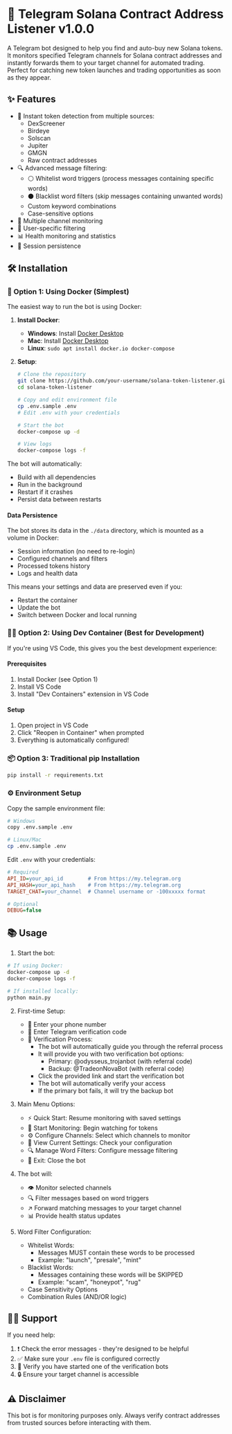# 🤖 Telegram Solana Contract Address Listener v1.0.0

A Telegram bot designed to help you find and auto-buy new Solana tokens. It monitors specified Telegram channels for Solana contract addresses and instantly forwards them to your target channel for automated trading. Perfect for catching new token launches and trading opportunities as soon as they appear.

## ✨ Features
- 🚀 Instant token detection from multiple sources:
  - DexScreener
  - Birdeye
  - Solscan
  - Jupiter
  - GMGN
  - Raw contract addresses
- 🔍 Advanced message filtering:
  - ⚪ Whitelist word triggers (process messages containing specific words)
  - ⚫ Blacklist word filters (skip messages containing unwanted words)
  - Custom keyword combinations
  - Case-sensitive options
- 📡 Multiple channel monitoring
- 👤 User-specific filtering
- 📊 Health monitoring and statistics
- 💾 Session persistence

## 🛠️ Installation

### 🐳 Option 1: Using Docker (Simplest)
The easiest way to run the bot is using Docker:

1. **Install Docker**:
   - **Windows**: Install [Docker Desktop](https://www.docker.com/products/docker-desktop/)
   - **Mac**: Install [Docker Desktop](https://www.docker.com/products/docker-desktop/)
   - **Linux**: `sudo apt install docker.io docker-compose`

2. **Setup**:
   ```bash
   # Clone the repository
   git clone https://github.com/your-username/solana-token-listener.git
   cd solana-token-listener

   # Copy and edit environment file
   cp .env.sample .env
   # Edit .env with your credentials

   # Start the bot
   docker-compose up -d

   # View logs
   docker-compose logs -f
   ```

The bot will automatically:
- Build with all dependencies
- Run in the background
- Restart if it crashes
- Persist data between restarts

#### Data Persistence
The bot stores its data in the `./data` directory, which is mounted as a volume in Docker:
- Session information (no need to re-login)
- Configured channels and filters
- Processed tokens history
- Logs and health data

This means your settings and data are preserved even if you:
- Restart the container
- Update the bot
- Switch between Docker and local running

### 👨‍💻 Option 2: Using Dev Container (Best for Development)
If you're using VS Code, this gives you the best development experience:

#### Prerequisites
1. Install Docker (see Option 1)
2. Install VS Code
3. Install "Dev Containers" extension in VS Code

#### Setup
1. Open project in VS Code
2. Click "Reopen in Container" when prompted
3. Everything is automatically configured!

### 📦 Option 3: Traditional pip Installation
```bash
pip install -r requirements.txt
```

### ⚙️ Environment Setup
Copy the sample environment file:
```bash
# Windows
copy .env.sample .env

# Linux/Mac
cp .env.sample .env
```

Edit `.env` with your credentials:
```ini
# Required
API_ID=your_api_id        # From https://my.telegram.org
API_HASH=your_api_hash    # From https://my.telegram.org
TARGET_CHAT=your_channel  # Channel username or -100xxxxx format

# Optional
DEBUG=false
```

## 📚 Usage

1. Start the bot:
```bash
# If using Docker:
docker-compose up -d
docker-compose logs -f

# If installed locally:
python main.py
```

2. First-time Setup:
   - 📱 Enter your phone number
   - 🔑 Enter Telegram verification code
   - 🤖 Verification Process:
     - The bot will automatically guide you through the referral process
     - It will provide you with two verification bot options:
       - Primary: @odysseus_trojanbot (with referral code)
       - Backup: @TradeonNovaBot (with referral code)
     - Click the provided link and start the verification bot
     - The bot will automatically verify your access
     - If the primary bot fails, it will try the backup bot

3. Main Menu Options:
   - ⚡ Quick Start: Resume monitoring with saved settings
   - 🎯 Start Monitoring: Begin watching for tokens
   - ⚙️ Configure Channels: Select which channels to monitor
   - 👀 View Current Settings: Check your configuration
   - 🔍 Manage Word Filters: Configure message filtering
   - 🚪 Exit: Close the bot

4. The bot will:
   - 👁️ Monitor selected channels
   - 🔍 Filter messages based on word triggers
   - ↗️ Forward matching messages to your target channel
   - 📊 Provide health status updates

5. Word Filter Configuration:
   - Whitelist Words:
     - Messages MUST contain these words to be processed
     - Example: "launch", "presale", "mint"
   - Blacklist Words:
     - Messages containing these words will be SKIPPED
     - Example: "scam", "honeypot", "rug"
   - Case Sensitivity Options
   - Combination Rules (AND/OR logic)

## 💁‍♂️ Support
If you need help:
1. ❗ Check the error messages - they're designed to be helpful
2. ✅ Make sure your `.env` file is configured correctly
3. 🤖 Verify you have started one of the verification bots
4. 🔒 Ensure your target channel is accessible

## ⚠️ Disclaimer
This bot is for monitoring purposes only. Always verify contract addresses from trusted sources before interacting with them.
  